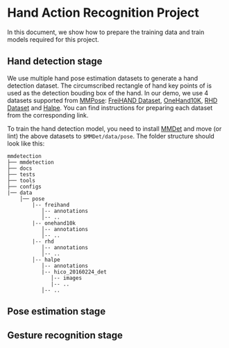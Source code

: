 # Hand Action Recognition Project

<!-- [ALGORITHM] -->

In this document, we show how to prepare the training data and train models required for this project.

## Hand detection stage

We use multiple hand pose estimation datasets to generate a hand detection dataset. The circumscribed rectangle of hand key points of is used as the detection bouding box of the hand. In our demo, we use 4 datasets supported from [MMPose](https://github.com/open-mmlab/mmpose): [FreiHAND Dataset](https://mmpose.readthedocs.io/en/latest/dataset_zoo/2d_hand_keypoint.html#freihand-dataset), [OneHand10K](https://mmpose.readthedocs.io/en/latest/dataset_zoo/2d_hand_keypoint.html#onehand10k), [RHD Dataset](https://mmpose.readthedocs.io/en/latest/dataset_zoo/2d_hand_keypoint.html#rhd-dataset) and [Halpe](https://mmpose.readthedocs.io/en/latest/dataset_zoo/2d_wholebody_keypoint.html#halpe). You can find instructions for preparing each dataset from the corresponding link.

To train the hand detection model, you need to install [MMDet](https://github.com/open-mmlab/mmdetection) and move (or lint) the above datasets to `$MMDet/data/pose`. The folder structure should look like this:

```
mmdetection
├── mmdetection
├── docs
├── tests
├── tools
├── configs
|── data
    │── pose
        |-- freihand
           │-- annotations
           │-- ..
        |-- onehand10k
           │-- annotations
           │-- ..
        |-- rhd
           │-- annotations
           │-- ..
        │-- halpe
           │-- annotations
           |-- hico_20160224_det
              │-- images
              |-- ..
           │-- ..
```

## Pose estimation stage

## Gesture recognition stage
